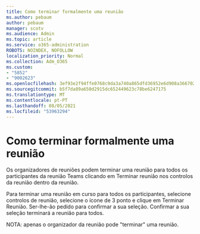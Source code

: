 ```yaml
---
title: Como terminar formalmente uma reunião
ms.author: pebaum
author: pebaum
manager: scotv
ms.audience: Admin
ms.topic: article
ms.service: o365-administration
ROBOTS: NOINDEX, NOFOLLOW
localization_priority: Normal
ms.collection: Adm_O365
ms.custom:
- "5852"
- "9002623"
ms.openlocfilehash: 3ef93e2f94ffe0768c9da3a740a865dfd36952e6d908a36670275297aed39913
ms.sourcegitcommit: b5f7da89a650d2915dc652449623c78be6247175
ms.translationtype: MT
ms.contentlocale: pt-PT
ms.lasthandoff: 08/05/2021
ms.locfileid: "53963294"
---
```

# <a name="how-to-formally-end-a-meeting"></a>Como terminar formalmente uma reunião

Os organizadores de reuniões podem terminar uma reunião para todos  os participantes da reunião Teams clicando em Terminar reunião nos controlos da reunião dentro da reunião.  

Para terminar uma reunião em curso para todos os participantes, selecione controlos de reunião, selecione o ícone de 3 ponto e clique em Terminar Reunião. Ser-lhe-ão pedido para confirmar a sua seleção. Confirmar a sua seleção terminará a reunião para todos.

NOTA: apenas o organizador da reunião pode "terminar" uma reunião.